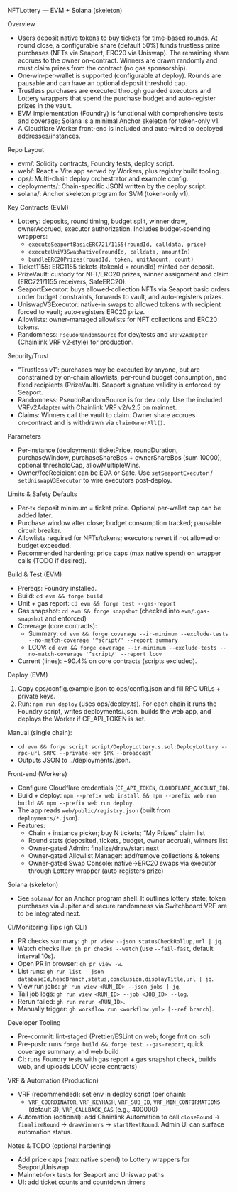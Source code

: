 NFTLottery — EVM + Solana (skeleton)

Overview
- Users deposit native tokens to buy tickets for time-based rounds. At round close, a configurable share (default 50%) funds trustless prize purchases (NFTs via Seaport, ERC20 via Uniswap). The remaining share accrues to the owner on-contract. Winners are drawn randomly and must claim prizes from the contract (no gas sponsorship).
- One‑win‑per‑wallet is supported (configurable at deploy). Rounds are pausable and can have an optional deposit threshold cap.
- Trustless purchases are executed through guarded executors and Lottery wrappers that spend the purchase budget and auto‑register prizes in the vault.
- EVM implementation (Foundry) is functional with comprehensive tests and coverage; Solana is a minimal Anchor skeleton for token-only v1.
- A Cloudflare Worker front-end is included and auto-wired to deployed addresses/instances.

Repo Layout
- evm/: Solidity contracts, Foundry tests, deploy script.
- web/: React + Vite app served by Workers, plus registry build tooling.
- ops/: Multi-chain deploy orchestrator and example config.
- deployments/: Chain-specific JSON written by the deploy script.
- solana/: Anchor skeleton program for SVM (token-only v1).

Key Contracts (EVM)
- Lottery: deposits, round timing, budget split, winner draw, ownerAccrued, executor authorization. Includes budget‑spending wrappers:
  - `executeSeaportBasicERC721/1155(roundId, calldata, price)`
  - `executeUniV3SwapNative(roundId, calldata, amountIn)`
  - `bundleERC20Prizes(roundId, token, unitAmount, count)`
- Ticket1155: ERC1155 tickets (tokenId = roundId) minted per deposit.
- PrizeVault: custody for NFT/ERC20 prizes, winner assignment and claim (ERC721/1155 receivers, SafeERC20).
- SeaportExecutor: buys allowed‑collection NFTs via Seaport basic orders under budget constraints, forwards to vault, and auto‑registers prizes.
- UniswapV3Executor: native‑in swaps to allowed tokens with recipient forced to vault; auto‑registers ERC20 prize.
- Allowlists: owner‑managed allowlists for NFT collections and ERC20 tokens.
- Randomness: `PseudoRandomSource` for dev/tests and `VRFv2Adapter` (Chainlink VRF v2‑style) for production.

Security/Trust
- “Trustless v1”: purchases may be executed by anyone, but are constrained by on‑chain allowlists, per‑round budget consumption, and fixed recipients (PrizeVault). Seaport signature validity is enforced by Seaport.
- Randomness: PseudoRandomSource is for dev only. Use the included VRFv2Adapter with Chainlink VRF v2/v2.5 on mainnet.
- Claims: Winners call the vault to claim. Owner share accrues on‑contract and is withdrawn via `claimOwnerAll()`.

Parameters
- Per‑instance (deployment): ticketPrice, roundDuration, purchaseWindow, purchaseShareBps + ownerShareBps (sum 10000), optional thresholdCap, allowMultipleWins.
- Owner/feeRecipient can be EOA or Safe. Use `setSeaportExecutor` / `setUniswapV3Executor` to wire executors post‑deploy.

Limits & Safety Defaults
- Per‑tx deposit minimum = ticket price. Optional per‑wallet cap can be added later.
- Purchase window after close; budget consumption tracked; pausable circuit breaker.
- Allowlists required for NFTs/tokens; executors revert if not allowed or budget exceeded.
- Recommended hardening: price caps (max native spend) on wrapper calls (TODO if desired).

Build & Test (EVM)
- Prereqs: Foundry installed.
- Build: `cd evm && forge build`
- Unit + gas report: `cd evm && forge test --gas-report`
- Gas snapshot: `cd evm && forge snapshot` (checked into `evm/.gas-snapshot` and enforced)
- Coverage (core contracts):
  - Summary: `cd evm && forge coverage --ir-minimum --exclude-tests --no-match-coverage '^script/' --report summary`
  - LCOV: `cd evm && forge coverage --ir-minimum --exclude-tests --no-match-coverage '^script/' --report lcov`
- Current (lines): ~90.4% on core contracts (scripts excluded).

Deploy (EVM)
1) Copy ops/config.example.json to ops/config.json and fill RPC URLs + private keys.
2) Run: `npm run deploy` (uses ops/deploy.ts). For each chain it runs the Foundry script, writes deployments/<chainId>.json, builds the web app, and deploys the Worker if CF_API_TOKEN is set.

Manual (single chain):
- `cd evm && forge script script/DeployLottery.s.sol:DeployLottery --rpc-url $RPC --private-key $PK --broadcast`
- Outputs JSON to ../deployments/<chainId>.json.

Front-end (Workers)
- Configure Cloudflare credentials (`CF_API_TOKEN`, `CLOUDFLARE_ACCOUNT_ID`).
- Build + deploy: `npm --prefix web install && npm --prefix web run build && npm --prefix web run deploy`.
- The app reads `web/public/registry.json` (built from `deployments/*.json`).
- Features:
  - Chain + instance picker; buy N tickets; “My Prizes” claim list
  - Round stats (deposited, tickets, budget, owner accrual), winners list
  - Owner‑gated Admin: finalize/draw/start next
  - Owner‑gated Allowlist Manager: add/remove collections & tokens
  - Owner‑gated Swap Console: native→ERC20 swaps via executor through Lottery wrapper (auto‑registers prize)

Solana (skeleton)
- See `solana/` for an Anchor program shell. It outlines lottery state; token purchases via Jupiter and secure randomness via Switchboard VRF are to be integrated next.

CI/Monitoring Tips (gh CLI)
- PR checks summary: `gh pr view --json statusCheckRollup,url | jq`.
- Watch checks live: `gh pr checks --watch` (use `--fail-fast`, default interval 10s).
- Open PR in browser: `gh pr view -w`.
- List runs: `gh run list --json databaseId,headBranch,status,conclusion,displayTitle,url | jq`.
- View run jobs: `gh run view <RUN_ID> --json jobs | jq`.
- Tail job logs: `gh run view <RUN_ID> --job <JOB_ID> --log`.
- Rerun failed: `gh run rerun <RUN_ID>`.
- Manually trigger: `gh workflow run <workflow.yml> [--ref branch]`.

Developer Tooling
- Pre-commit: lint-staged (Prettier/ESLint on web; forge fmt on .sol)
- Pre-push: runs `forge build && forge test --gas-report`, quick coverage summary, and web build
- CI: runs Foundry tests with gas report + gas snapshot check, builds web, and uploads LCOV (core contracts)

VRF & Automation (Production)
- VRF (recommended): set env in deploy script (per chain):
  - `VRF_COORDINATOR`, `VRF_KEYHASH`, `VRF_SUB_ID`, `VRF_MIN_CONFIRMATIONS` (default 3), `VRF_CALLBACK_GAS` (e.g., 400000)
- Automation (optional): add Chainlink Automation to call `closeRound` → `finalizeRound` → `drawWinners` → `startNextRound`. Admin UI can surface automation status.

Notes & TODO (optional hardening)
- Add price caps (max native spend) to Lottery wrappers for Seaport/Uniswap
- Mainnet‑fork tests for Seaport and Uniswap paths
- UI: add ticket counts and countdown timers
